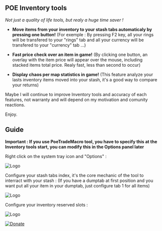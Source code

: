 ## POE Inventory tools 

_Not just a quality of life tools, but realy a huge time saver !_

- **Move items from your inventory to your stash tabs automaticaly by pressing one button!**
(For exemple : By pressing F2 key, all your rings will be transfered to your "rings" tab and all your currency will be transfered to your "currency" tab ...) 

- **Fast price check over an item in game!**
(By clicking one button, an overlay with the item price will appear over the mouse, including stacked items total price. Realy fast, less than second to occur)

- **Display chaos per map statistics in game!**
(This feature analyze your lasts inventory items moved into your stash, it's a good way to compare your returns)

Maybe I will continue to improve Inventory tools and accuracy of each features, not warranty and will depend on my motivation and comunity reactions.

Enjoy.


## Guide

**Important : If you use PoeTradeMacro tool, you have to specify this at the Inventory tools start, you can modify this in the Options panel later**

Right click on the system tray icon and "Options" :

![Logo](https://i.ibb.co/p0m3170/tuto-img-icon-options.png)

Configure your stash tabs index, it's the core mechanic of the tool to interract with your stash :
(If you have a dumptab at first position and you want put all your item in your dumptab, just configure tab 1 for all items)

![Logo](https://i.ibb.co/V3Vv1Xv/tuto-img-tabs-red.png)

Configure your inventory reserved slots :

![Logo](https://i.ibb.co/wBhvXKp/tuto-img-slots-red.png)



[![Donate](https://www.freepngimg.com/thumb/paypal_donate_button/3-2-paypal-donate-button-png-image-thumb.png)](https://www.paypal.com/cgi-bin/webscr?cmd=_donations&business=TXBGXD3XPFN96&currency_code=EUR&source=url)
